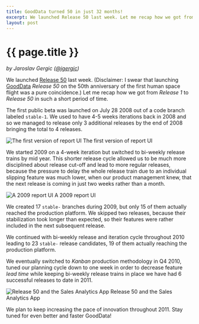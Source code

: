 ```yaml
---
title: GoodData turned 50 in just 32 months!
excerpt: We launched Release 50 last week. Let me recap how we got from Release 1 to Release 50 in such a short period of time.
layout: post
---
```


# {{ page.title }}
_by Jaroslav Gergic ([@jgergic](http://twitter.com/#!jgergic))_

We launched [Release 50](http://support.gooddata.com/entries/20018677-release-50-notes-tuesday-april-12-2011) last week. (Disclaimer: I swear that launching [GoodData](https://secure.gooddata.com) _Release 50_ on the 50th anniversary of the first human space flight was a pure coincidence.) Let me recap how we got from _Release 1_ to _Release 50_ in such a short period of time.

The first public beta was launched on July 28 2008 out of a code branch labeled `stable-1`. We used to have 4-5 weeks iterations back in 2008 and so we managed to release only 3 additional releases by the end of 2008 bringing the total to 4 releases.

<div class="imgcenter">
    <img src="{{ site.root }}/images/posts/2011-04-20-analyze_small.png" alt="The first version of report UI" border="0">
    <label>The first version of report UI</label>
</div>


We started 2009 on a 4-week iteration but switched to bi-weekly release trains by mid year. This shorter release cycle allowed us to be much more disciplined about release cut-off and lead to more regular releases, because the pressure to delay the whole release train due to an individual slipping feature was much lower, when our product management knew, that the next release is coming in just two weeks rather than a month.

<div class="imgcenter">
    <img src="{{ site.root }}/images/posts/2011-04-20-report-and-analyze-popupmenu_small.png" alt="A 2009 report UI" border="0">
    <label>A 2009 report UI</label>
</div>

We created 17 `stable-` branches during 2009, but only 15 of them actually reached the production platform. We skipped two releases, because their stabilization took longer than expected, so their features were rather included in the next subsequent release.

We continued with bi-weekly release and iteration cycle throughout 2010 leading to 23 `stable-` release candidates, 19 of them actually reaching the production platform.

We eventually switched to _Kanban_ production methodology in Q4 2010, tuned our planning cycle down to one week in order to decrease feature _lead time_ while keeping bi-weekly release trains in place we have had 6 successful releases to date in 2011.

<div class="imgcenter">
    <img src="{{ site.root }}/images/posts/2011-04-20-sfdc-app_small.png" alt="Release 50 and the Sales Analytics App" border="0">
    <label>Release 50 and the Sales Analytics App</label>
</div>

We plan to keep increasing the pace of innovation throughout 2011. Stay tuned for even better and faster GoodData!
